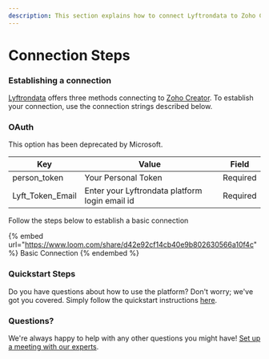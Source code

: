 ```yaml
---
description: This section explains how to connect Lyftrondata to Zoho Creator.
---
```


# Connection Steps

### Establishing a connection

[Lyftrondata](https://www.lyftrondata.com) offers three methods connecting to [Zoho Creator](https://www.lyftrondata.com/integration/zoho-creator/). To establish your connection, use the connection strings described below.

### OAuth

This option has been deprecated by Microsoft.

| Key                | Value                                          | Field    |
| ------------------ | ---------------------------------------------- | -------- |
| person\_token      | Your Personal Token                            | Required |
| Lyft\_Token\_Email | Enter your Lyftrondata platform login email id | Required |

Follow the steps below to establish a basic connection

{% embed url="https://www.loom.com/share/d42e92cf14cb40e9b802630566a10f4c" %}
Basic Connection
{% endembed %}

### Quickstart Steps

Do you have questions about how to use the platform? Don't worry; we've got you covered. Simply follow the quickstart instructions [here](../../../quickstart-steps.md).

### Questions? <a href="#questions" id="questions"></a>

We're always happy to help with any other questions you might have! [Set up a meeting with our experts](https://www.lyftrondata.com/book-a-meeting/).
